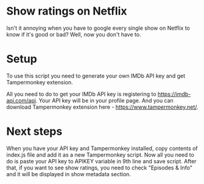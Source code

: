 # Show ratings on Netflix
Isn't it annoying when you have to google every single show on Netflix to know if it's good or bad? Well, now you don't have to.

# Setup
To use this script you need to generate your own IMDb API key and get Tampermonkey extension.

All you need to do to get your IMDb API key is registering to https://imdb-api.com/api. Your API key will be in your profile page. And you can download Tampermonkey extension here - https://www.tampermonkey.net/.

# Next steps
When you have your API key and Tampermonkey installed, copy contents of index.js file and add it as a new Tampermonkey script.
Now all you need to do is paste your API key to APIKEY variable in 9th line and save script.
After that, if you want to see show ratings, you need to check "Episodes & Info" and it will be displayed in show metadata section.
